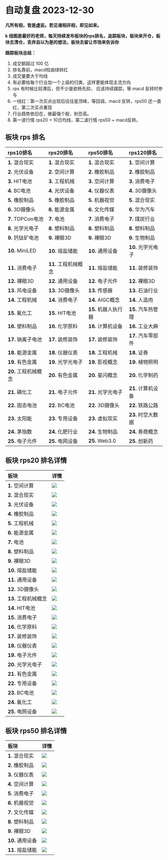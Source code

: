# 自动复盘 2023-12-30

**凡所有相，皆是虚妄。若见诸相非相，即见如来。**

**k 线图是最好的老师，每天持续发布板块的rps排名，追踪板块，板块来开仓，板块去清仓，丢弃自以为是的想法，板块去留让市场来告诉你**
        
**跟踪板块总结：**
1. 成交额超过 100 亿
2. 排名靠前，macd柱由绿转红
3. 成交量要大于均线
4. 有必要给每个行业加一个上级的归类，这样更能体现主流方向
5. rps 有时候比较滞后，但不少是欲杨先抑， 应该持续跟踪，等 macd 反转时参与
6. 一线红：第一次买点出现后往往是顶峰，等回调，macd 反转，rps50 还一直红，第二次买点重现
7. 行业趋势依旧在，做最强个股，别恐高。
8. 第一波行情 rps20 + 10日均线，第二波行情 rps50 + macd反转。
        
## 板块 rps 排名
| rps10排名            | rps20排名            | rps50排名            | rps120排名         |
|:---------------------|:---------------------|:---------------------|:-------------------|
| **1.** 混合现实      | **1.** 混合现实      | **1.** 混合现实      | **1.** 空间计算    |
| **2.** 光伏设备      | **2.** 空间计算      | **2.** 橡胶制品      | **2.** 橡胶制品    |
| **3.** HIT电池       | **3.** 工程机械      | **3.** 空间计算      | **3.** 消费电子    |
| **4.** BC电池        | **4.** 光伏设备      | **4.** 仪器仪表      | **4.** 3D摄像头    |
| **5.** 橡胶制品      | **5.** 橡胶制品      | **5.** 机器视觉      | **5.** 混合现实    |
| **6.** 3D摄像头      | **6.** 能源金属      | **6.** 文化传媒      | **6.** 华为汽车    |
| **7.** TOPCon电池    | **7.** 电池          | **7.** 消费电子      | **7.** 煤炭行业    |
| **8.** 光学光电子    | **8.** 塑料制品      | **8.** 塑料制品      | **8.** 塑料制品    |
| **9.** 钙钛矿电池    | **9.** 裸眼3D        | **9.** 裸眼3D        | **9.** 生物制品    |
| **10.** MiniLED      | **10.** 熔盐储能     | **10.** 通用设备     | **10.** 光学光电子 |
| **11.** 消费电子     | **11.** 工程机械概念 | **11.** 熔盐储能     | **11.** 装修装饰   |
| **12.** 裸眼3D       | **12.** 通用设备     | **12.** 电子元件     | **12.** 裸眼3D     |
| **13.** 风电设备     | **13.** 3D摄像头     | **13.** 传感器       | **13.** 石油行业   |
| **14.** 工程机械     | **14.** 消费电子     | **14.** AIGC概念     | **14.** 人造肉     |
| **15.** 氟化工       | **15.** HIT电池      | **15.** 机器人执行器 | **15.** 汽车热管理 |
| **16.** 塑料制品     | **16.** 化学原料     | **16.** 计算机设备   | **16.** 工业大麻   |
| **17.** 钠离子电池   | **17.** 装修装饰     | **17.** 装修装饰     | **17.** 汽车零部件 |
| **18.** 能源金属     | **18.** 仪器仪表     | **18.** 工程机械     | **18.** 证券       |
| **19.** 有色金属     | **19.** 光学光电子   | **19.** 影视概念     | **19.** 植物照明   |
| **20.** 工程机械概念 | **20.** 有色金属     | **20.** 星闪概念     | **20.** 化学制药   |
| **21.** 磷化工       | **21.** 电子元件     | **21.** 光学光电子   | **21.** 计算机设备 |
| **22.** 固态电池     | **22.** BC电池       | **22.** 3D摄像头     | **22.** 铁路公路   |
| **23.** 太阳能       | **23.** 专用设备     | **23.** 虚拟现实     | **23.** 时空大数据 |
| **24.** 茅指数       | **24.** 化肥行业     | **24.** 生物制品     | **24.** 券商概念   |
| **25.** 电子元件     | **25.** 电网设备     | **25.** Web3.0       | **25.** 创新药     |
## 板块 rps20 排名详情
| 板块                 | 详情                                                                                                 |
|:---------------------|:-----------------------------------------------------------------------------------------------------|
| **1.** 空间计算      | ![](https://sykent-blog-image.oss-cn-beijing.aliyuncs.com/quant/image/2023/12/1703923353091-tmp.jpg) |
| **2.** 混合现实      | ![](https://sykent-blog-image.oss-cn-beijing.aliyuncs.com/quant/image/2023/12/1703923354473-tmp.jpg) |
| **3.** 光伏设备      | ![](https://sykent-blog-image.oss-cn-beijing.aliyuncs.com/quant/image/2023/12/1703923355789-tmp.jpg) |
| **4.** 橡胶制品      | ![](https://sykent-blog-image.oss-cn-beijing.aliyuncs.com/quant/image/2023/12/1703923357088-tmp.jpg) |
| **5.** 工程机械      | ![](https://sykent-blog-image.oss-cn-beijing.aliyuncs.com/quant/image/2023/12/1703923358578-tmp.jpg) |
| **6.** 能源金属      | ![](https://sykent-blog-image.oss-cn-beijing.aliyuncs.com/quant/image/2023/12/1703923359978-tmp.jpg) |
| **7.** 电池          | ![](https://sykent-blog-image.oss-cn-beijing.aliyuncs.com/quant/image/2023/12/1703923361154-tmp.jpg) |
| **8.** 塑料制品      | ![](https://sykent-blog-image.oss-cn-beijing.aliyuncs.com/quant/image/2023/12/1703923362543-tmp.jpg) |
| **9.** 裸眼3D        | ![](https://sykent-blog-image.oss-cn-beijing.aliyuncs.com/quant/image/2023/12/1703923363519-tmp.jpg) |
| **10.** 熔盐储能     | ![](https://sykent-blog-image.oss-cn-beijing.aliyuncs.com/quant/image/2023/12/1703923364838-tmp.jpg) |
| **11.** 通用设备     | ![](https://sykent-blog-image.oss-cn-beijing.aliyuncs.com/quant/image/2023/12/1703923366251-tmp.jpg) |
| **12.** 3D摄像头     | ![](https://sykent-blog-image.oss-cn-beijing.aliyuncs.com/quant/image/2023/12/1703923367557-tmp.jpg) |
| **13.** 工程机械概念 | ![](https://sykent-blog-image.oss-cn-beijing.aliyuncs.com/quant/image/2023/12/1703923368847-tmp.jpg) |
| **14.** HIT电池      | ![](https://sykent-blog-image.oss-cn-beijing.aliyuncs.com/quant/image/2023/12/1703923370026-tmp.jpg) |
| **15.** 消费电子     | ![](https://sykent-blog-image.oss-cn-beijing.aliyuncs.com/quant/image/2023/12/1703923371476-tmp.jpg) |
| **16.** 化学原料     | ![](https://sykent-blog-image.oss-cn-beijing.aliyuncs.com/quant/image/2023/12/1703923372643-tmp.jpg) |
| **17.** 装修装饰     | ![](https://sykent-blog-image.oss-cn-beijing.aliyuncs.com/quant/image/2023/12/1703923373924-tmp.jpg) |
| **18.** 仪器仪表     | ![](https://sykent-blog-image.oss-cn-beijing.aliyuncs.com/quant/image/2023/12/1703923375136-tmp.jpg) |
| **19.** 电子元件     | ![](https://sykent-blog-image.oss-cn-beijing.aliyuncs.com/quant/image/2023/12/1703923376413-tmp.jpg) |
| **20.** 光学光电子   | ![](https://sykent-blog-image.oss-cn-beijing.aliyuncs.com/quant/image/2023/12/1703923377780-tmp.jpg) |
| **21.** 有色金属     | ![](https://sykent-blog-image.oss-cn-beijing.aliyuncs.com/quant/image/2023/12/1703923379177-tmp.jpg) |
| **22.** 专用设备     | ![](https://sykent-blog-image.oss-cn-beijing.aliyuncs.com/quant/image/2023/12/1703923380415-tmp.jpg) |
| **23.** BC电池       | ![](https://sykent-blog-image.oss-cn-beijing.aliyuncs.com/quant/image/2023/12/1703923381113-tmp.jpg) |
| **24.** 氟化工       | ![](https://sykent-blog-image.oss-cn-beijing.aliyuncs.com/quant/image/2023/12/1703923382280-tmp.jpg) |
| **25.** 电网设备     | ![](https://sykent-blog-image.oss-cn-beijing.aliyuncs.com/quant/image/2023/12/1703923383541-tmp.jpg) |
## 板块 rps50 排名详情
| 板块             | 详情                                                                                                 |
|:-----------------|:-----------------------------------------------------------------------------------------------------|
| **1.** 混合现实  | ![](https://sykent-blog-image.oss-cn-beijing.aliyuncs.com/quant/image/2023/12/1703923384456-tmp.jpg) |
| **2.** 橡胶制品  | ![](https://sykent-blog-image.oss-cn-beijing.aliyuncs.com/quant/image/2023/12/1703923385615-tmp.jpg) |
| **3.** 仪器仪表  | ![](https://sykent-blog-image.oss-cn-beijing.aliyuncs.com/quant/image/2023/12/1703923386613-tmp.jpg) |
| **4.** 空间计算  | ![](https://sykent-blog-image.oss-cn-beijing.aliyuncs.com/quant/image/2023/12/1703923387827-tmp.jpg) |
| **5.** 消费电子  | ![](https://sykent-blog-image.oss-cn-beijing.aliyuncs.com/quant/image/2023/12/1703923388876-tmp.jpg) |
| **6.** 机器视觉  | ![](https://sykent-blog-image.oss-cn-beijing.aliyuncs.com/quant/image/2023/12/1703923390482-tmp.jpg) |
| **7.** 文化传媒  | ![](https://sykent-blog-image.oss-cn-beijing.aliyuncs.com/quant/image/2023/12/1703923391693-tmp.jpg) |
| **8.** 塑料制品  | ![](https://sykent-blog-image.oss-cn-beijing.aliyuncs.com/quant/image/2023/12/1703923393003-tmp.jpg) |
| **9.** 裸眼3D    | ![](https://sykent-blog-image.oss-cn-beijing.aliyuncs.com/quant/image/2023/12/1703923393865-tmp.jpg) |
| **10.** 通用设备 | ![](https://sykent-blog-image.oss-cn-beijing.aliyuncs.com/quant/image/2023/12/1703923395018-tmp.jpg) |
| **11.** 熔盐储能 | ![](https://sykent-blog-image.oss-cn-beijing.aliyuncs.com/quant/image/2023/12/1703923396205-tmp.jpg) |